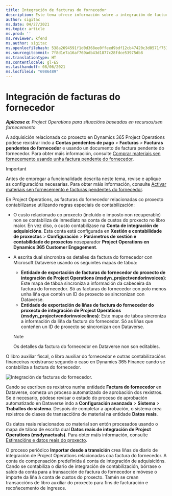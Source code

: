 ```yaml
---
title: Integración de facturas do fornecedor
description: Este tema ofrece información sobre a integración de facturas do fornecedor en Project Operations.
author: sigitac
ms.date: 04/27/2021
ms.topic: article
ms.prod: ''
ms.reviewer: kfend
ms.author: sigitac
ms.openlocfilehash: 538a2694591f1d0d368ee0ffeed9bdf12cb47420c3d0571f75185fe433f23436
ms.sourcegitcommit: 7f8d1e7a16af769adb43d1877c28fdce53975db8
ms.translationtype: HT
ms.contentlocale: gl-ES
ms.lasthandoff: 08/06/2021
ms.locfileid: "6986489"
---
```

# <a name="vendor-invoice-integration"></a>Integración de facturas do fornecedor

_**Aplícase a:** Project Operations para situacións baseadas en recursos/sen fornecemento_

A adquisición relacionada co proxecto en Dynamics 365 Project Operations pódese rexistrar indo a **Contas pendentes de pago** > **Facturas** > **Facturas pendentes do fornecedor** e usando un documento de factura pendente do fornecedor. Para obter máis información, consulte [Comprar materiais sen fornecemento usando unha factura pendente do fornecedor](../procurement/pending-vendor-invoices.md).

> [!IMPORTANT]
> Antes de empregar a funcionalidade descrita neste tema, revise e aplique as configuracións necesarias. Para obter máis información, consulte [Activar materiais sen fornecemento e facturas pendentes do fornecedor](../procurement/configure-materials-nonstocked.md).

En Project Operations, as facturas do fornecedor relacionadas co proxecto contabilízanse utilizando regras especiais de contabilización:

- O custo relacionado co proxecto (incluído o imposto non recuperable) non se contabiliza de inmediato na conta de custos do proxecto no libro maior. En vez diso, o custo contabilízase na **Conta de integración de adquisicións**. Esta conta está configurada en **Xestión e contabilidade de proxectos** > **Configuración** > **Parámetros de xestión e contabilidade de proxectos** noseparador **Project Operations en Dynamics 365 Customer Engagement**.
- A escrita dual sincroniza os detalles da factura do fornecedor con Microsoft Dataverse usando os seguintes mapas de táboa:

     - **Entidade de exportación de facturas do fornecedor do proxecto de integración de Project Operations (msdyn_projectvendorinvoices)**: Este mapa de táboa sincroniza a información da cabeceira da factura do fornecedor. Só as facturas do fornecedor con polo menos unha liña que contén un ID de proxecto se sincronizan con Dataverse.
     - **Entidade de exportación de liñas de factura do fornecedor do proxecto de integración de Project Operations (msdyn_projectvendorinvoicelines)**: Este mapa de táboa sincroniza a información da liña da factura do fornecedor. Só as liñas que conteñen un ID de proxecto se sincronizan con Dataverse.

     > [!NOTE]
     > Os detalles da factura do fornecedor en Dataverse non son editables.

O libro auxiliar fiscal, o libro auxiliar do fornecedor e outras contabilizacións financeiras rexístranse segundo o caso en Dynamics 365 Finance cando se contabiliza a factura do fornecedor.

![Integración de facturas do fornecedor.](media/DW7VendorInvoice.png)

Cando se escriben os rexistros nunha entidade **Factura do fornecedor** en Dataverse, comeza un proceso automatizado de aprobación dos rexistros. Se é necesario, pódese revisar o estado do proceso de aprobación automatizado en Dataverse indo a **Configuración avanzada** > **Sistema** > **Traballos do sistema**. Despois de completar a aprobación, o sistema crea rexistros de clases de transaccións de material na entidade **Datos reais**.

Os datos reais relacionados co material son entón procesados usando o mapa de táboa de escrita dual **Datos reais de integración de Project Operations (msdynactuals)**. Para obter máis información, consulte [Estimacións e datos reais do proxecto](resource-dual-write-estimates-actuals.md).

O proceso periódico **Importar desde a transición** crea liñas de diario de integración de Project Operations relacionadas coa factura do fornecedor. A conta de compensación predefinida á conta de integración de adquisicións. Cando se contabiliza o diario de integración de contabilización, bórrase o saldo da conta para a transacción de factura do fornecedor e móvese o importe da liña á conta de custos do proxecto. Tamén se crean transaccións de libro auxiliar do proxecto para fins de facturación e recoñecemento de ingresos.
